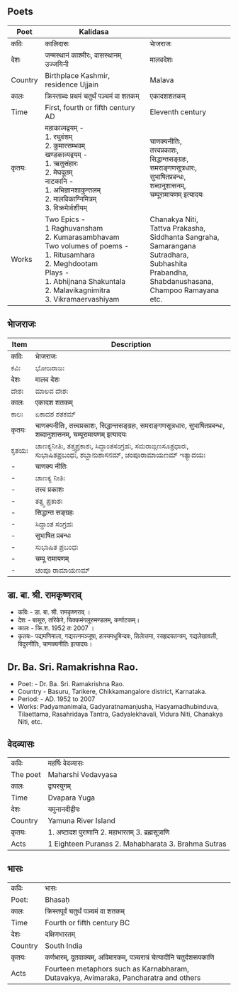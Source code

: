 ## Poets
|Poet|Kalidasa||
|-|-|-|
|कविः|कालिदासः|भाेजराजः
|देशः|जन्मस्थानं काश्मीरः, वासस्थानम् उज्जयिनी |मालवदेशः
|Country|Birthplace Kashmir, residence Ujjain |Malava
|कालः|क्रिस्ताब्दः प्रथमं चतुर्थं पञ्चमं वा  शतकम्|एकादशशतकम्
|Time|First, fourth or fifth century AD|Eleventh century
|कृतयः|महाकाव्यद्वयम् -<br>1. रघुवंशम्  <br>2. कुमारसम्भवम् <br> खण्डकाव्यद्वयम् - <br>1. ऋतुसंहारः <br>2. मेघदूतम्  <br> नाटकानि - <br>1. अभिज्ञानशाकुन्तलम्  <br>2. मालविकाग्निमित्रम् <br>3. विक्रमाेर्वशीयम्|चाणक्यनीतिः, <br>तत्त्वप्रकाशः,  <br>सिद्धान्तसङ्ग्रहः, <br>समराङ्गणसूत्रधारः, <br>सुभाषितप्रबन्धः,  <br>शब्दानुशासनम्, <br>चम्पूरामायणम् इत्यादयः |
|Works|Two Epics -<br>1 Raghuvansham <br>2. Kumarasambhavam <br> Two volumes of poems - <br>1. Ritusamhara <br>2. Meghdootam <br> Plays - <br>1. Abhijnana Shakuntala <br>2. Malavikagnimitra <br>3. Vikramaervashiyam| Chanakya Niti, <br>Tattva Prakasha, <br>Siddhanta Sangraha, <br>Samarangana Sutradhara, <br>Subhashita Prabandha, <br>Shabdanushasana, <br>Champoo Ramayana etc. |

## भाेजराजः
|Item|Description|
|-|-|
| कविः | भाेजराजः |
|ಕವಿಃ | ಭೋಜರಾಜಃ |
| देशः | मालव देशः |
| ದೇಶಃ | ಮಾಲವ ದೇಶಃ |
| कालः | एकादश शतकम् |
| ಕಾಲಃ | ಏಕಾದಶ ಶತಕಮ್ |
| कृतयः| चाणक्यनीतिः, तत्त्वप्रकाशः,  सिद्धान्तसङ्ग्रहः, समराङ्गणसूत्रधारः, सुभाषितप्रबन्धः,  शब्दानुशासनम्, चम्पूरामायणम् इत्यादयः |
| ಕೃತಯಃ| ಚಾಣಕ್ಯನೀತಿಃ, ತತ್ತ್ವಪ್ರಕಾಶಃ, ಸಿದ್ಧಾಂತಸಂಗ್ರಹಃ, ಸಮರಾಙ್ಗಣಸೂತ್ರಧಾರಃ, ಸುಭಾಷಿತಪ್ರಬಂಧಃ, ಶಬ್ದಾನುಶಾಸನಮ್, ಚಂಪೂರಾಮಾಯಣಮ್ ಇತ್ಯಾದಯಃ |
|-|चाणक्य नीतिः|
|-|ಚಾಣಕ್ಯ ನೀತಿಃ|
|-|तत्त्व प्रकाशः|
|-|ತತ್ತ್ವ ಪ್ರಕಾಶಃ|
|-|सिद्धान्त सङ्ग्रहः|
|-|ಸಿದ್ಧಾಂತ ಸಂಗ್ರಹಃ|
|-|सुभाषित प्रबन्धः|
|-|ಸುಭಾಷಿತ ಪ್ರಬಂಧಃ|
|-|चम्पू रामायणम्|
|-|ಚಂಪೂ ರಾಮಾಯಣಮ್|


## डा. बा. श्री. रामकृष्णराव्
* कविः - डा. बा. श्री. रामकृष्णराव् ।
* देशः - बासूरु, तरिकेरे, चिक्कमंगलूरुमण्डलम्, कर्णाटकम्।
* कालः - क्रि.श. 1952 तः 2007 ।
* कृतयः- पद्यमणिमाला, गद्यरत्नमञ्जूषा, हास्यमधुबिन्दवः, तिलाेत्तमा, रसहृदयतन्त्रम्, गद्यलेखावली, विदुरनीतिः, चाणक्यनीतिः इत्यादयः।

## Dr. Ba. Sri. Ramakrishna Rao.
* Poet: - Dr. Ba. Sri. Ramakrishna Rao.
* Country - Basuru, Tarikere, Chikkamangalore district, Karnataka.
* Period: - AD. 1952 to 2007
* Works: Padyamanimala, Gadyaratnamanjusha, Hasyamadhubinduva, Tilaettama, Rasahridaya Tantra, Gadyalekhavali, Vidura Niti, Chanakya Niti, etc.

## वेदव्यासः
|||
|-|-|
| कविः |महर्षिः वेदव्यासः |
| The poet |Maharshi Vedavyasa |
| कालः |द्वापरयुगम् |
| Time |Dvapara Yuga |
| देशः |यमुनानदीद्वीपः |
| Country |Yamuna River Island |
| कृतयः |1. अष्टादश पुराणानि 2. महाभारतम् 3. ब्रह्मसूत्राणि |
| Acts |1 Eighteen Puranas 2. Mahabharata 3. Brahma Sutras |

## भासः
|||
|-|-|
|कविः | भासः |
|Poet: | Bhasaḥ |
|कालः | क्रिस्तपूर्वं चतुर्थं पञ्चमं वा शतकम् |
|Time | Fourth or fifth century BC|
|देशः | दक्षिणभारतम् |
|Country | South India |
|कृतयः| कर्णभारम्, दूतवाक्यम्, अविमारकम्, पञ्चरात्रं चेत्यादीनि  चतुर्दशरूपकाणि |
|Acts| Fourteen metaphors such as Karnabharam, Dutavakya, Avimaraka, Pancharatra and others|
